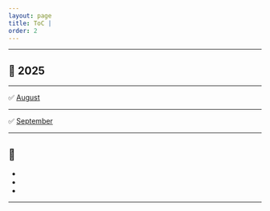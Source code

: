 ```yaml
---
layout: page
title: ToC |
order: 2
---
```


-----------------------------

## 📘 2025

----------------------------- 

✅ [August](https://non-singularity.github.io/2025/08/07/august.html)

-----------------------------

✅ [September](https://non-singularity.github.io/2025/08/09/september.html)

-----------------------------

🔰
-	
-	
-	
-	

-----------------------------
<!-- 
<p align="center">
  <b>Quick Links:</b><br>
  <a href="http://non-singularity.github.io/Blog">Blog</a> |
  <a href="http://non-singularity.github.io/Research">Research</a>
  <br><br>
</p> -->